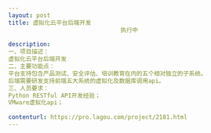 ```yaml
---                
layout: post       
title: 虚拟化云平台后端开发
                                执行中
           
description: 
一、项目描述：
虚拟化云平台后端开发
二、主要功能点：
平台支持包含产品测试、安全评估、培训教育在内的五个相对独立的子系统。
后端需要研发支持前端五大系统的虚拟化及数据库调用api。
三、人员要求：
Python RESTful API开发经验；
VMware虚拟化api；
     
contenturl: https://pro.lagou.com/project/2181.html      
---                 
```

